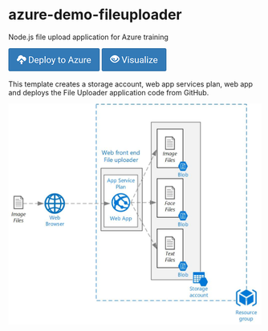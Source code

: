 # azure-demo-fileuploader
Node.js file upload application for Azure training

[![Deploy to Azure](/Images/azure_deploy.png)](https://portal.azure.com/#create/Microsoft.Template/uri/https%3A%2F%2Fraw.githubusercontent.com%2FANS-Bootcamp%2Fazure-demo-fileuploader%2Fmaster%2Fazuredeploy.json)
[![Deploy to Azure](/Images/azure_view.png)](http://armviz.io/#/?load=https%3A%2F%2Fraw.githubusercontent.com%2FANS-Bootcamp%2Fazure-demo-fileuploader%2Fmaster%2Fazuredeploy.json)

This template creates a storage account, web app services plan, web app and deploys the File Uploader application code from GitHub. 

![Diagram](/Images/WebApp-FileUploader.jpg)

